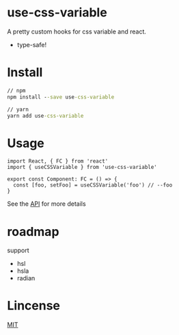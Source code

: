 # use-css-variable

A pretty custom hooks for css variable and react.

- type-safe!

# Install

```cmd
// npm
npm install --save use-css-variable

// yarn
yarn add use-css-variable
```

# Usage

```tsx
import React, { FC } from 'react'
import { useCSSVariable } from 'use-css-variable'

export const Component: FC = () => {
  const [foo, setFoo] = useCSSVariable('foo') // --foo
}
```

See the [API](./API.md) for more details

# roadmap

support

- hsl
- hsla
- radian

# Lincense

[MIT](./LICENSE)
